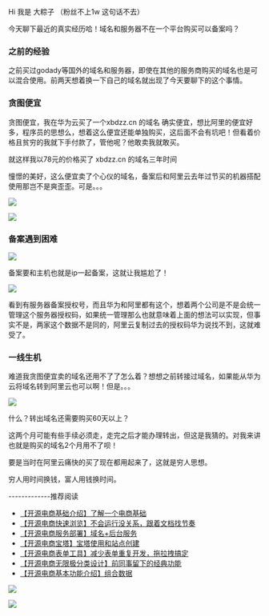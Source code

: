 Hi 我是 大粽子 （粉丝不上1w 这句话不去）

今天聊下最近的真实经历哈！域名和服务器不在一个平台购买可以备案吗？

### 之前的经验

之前买过godady等国外的域名和服务器，即使在其他的服务商购买的域名也是可以混合使用。前两天想着换一下自己的域名就出现了今天要聊下的这个事情。

### 贪图便宜

贪图便宜，我在华为云买了一个xbdzz.cn 的域名 确实便宜，想比阿里的便宜好多，程序员的思想么，想着这么便宜还能单独购买，这后面不会有坑吧！但看着价格且贫穷的我就下手付款了，管他呢？他敢卖我就敢买。

就这样我以78元的价格买了 xbdzz.cn 的域名三年时间

憧憬的美好，这么便宜卖了个心仪的域名，备案后和阿里云去年过节买的机器搭配使用那岂不是爽歪歪。可是。。。

![](https://gitee.com/stivepeim/img4mk/raw/master/20210311142428.png)

![](https://gitee.com/stivepeim/img4mk/raw/master/20210311142524.png)

### 备案遇到困难

![](https://gitee.com/stivepeim/img4mk/raw/master/20210311142815.png)

备案要和主机也就是ip一起备案，这就让我尴尬了！

![](https://gitee.com/stivepeim/img4mk/raw/master/20210311143418.png)

看到有服务器备案授权号，而且华为和阿里都有这个，想着两个公司是不是会统一管理这个服务器授权码，如果统一管理那么也就意味着上面的想法可以实现，但事实不是，两家这个数据不是同的，阿里云复制过去的授权码华为说找不到，这就难受了。

### 一线生机

难道我贪图便宜卖的域名还用不了了怎么着？想想之前转接过域名，如果能从华为云将域名转到阿里云也可以啊！但是。。。

![](https://gitee.com/stivepeim/img4mk/raw/master/20210311143504.png)

什么？转出域名还需要购买60天以上？

这两个月可能有些手续必须走，走完之后才能办理转出，但这是我猜的。对我来讲也就是购买的域名2个月用不了呗！

要是当时在阿里云痛快的买了现在都用起来了，这就是穷人思想。

穷人用时间换钱，富人用钱换时间。

-------------推荐阅读

- [【开源电商基础介绍】了解一个电商基础](https://mp.weixin.qq.com/s/d7TAOzcCtjpNwqqAeU8ftA)
- [【开源电商快速浏览】不会运行没关系，跟着文档找节奏](https://mp.weixin.qq.com/s/DrRn0Zx-WPMe_Ocg7Oo1MA)
- [【开源电商服务部署】域名+后台服务](https://mp.weixin.qq.com/s/s5CqqlcLrDsLY8NEU47_4w)
- [【开源电商宝塔】宝塔使用和站点创建](https://mp.weixin.qq.com/s/2TDLMvmZM1EXDnJ39kR6Qw)
- [【开源电商表单工具】减少表单重复开发，拖拉拽搞定](https://mp.weixin.qq.com/s/1an2WYS10rwtWzQobs34kQ)
- [【开源电商无限极分类设计】前同事留下的经典功能](https://mp.weixin.qq.com/s/e8TNaRpdX71C74O3BtBa7A)
- [【开源电商基本功能介绍】组合数据](https://mp.weixin.qq.com/s/naRUwGHY1bOn9UepeOErTg)

![](https://gitee.com/stivepeim/img4mk/raw/master/20210306212709.png)

![](https://gitee.com/stivepeim/img4mk/raw/master/20201226230441.gif)

